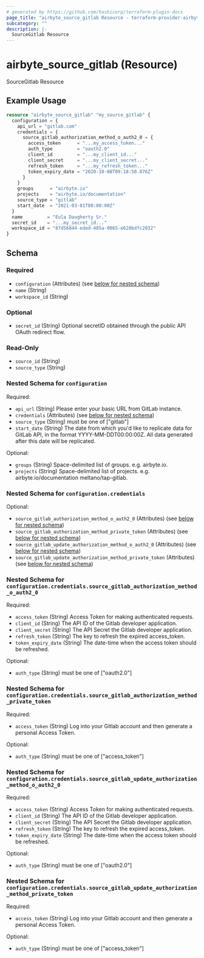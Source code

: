 ```yaml
---
# generated by https://github.com/hashicorp/terraform-plugin-docs
page_title: "airbyte_source_gitlab Resource - terraform-provider-airbyte"
subcategory: ""
description: |-
  SourceGitlab Resource
---
```


# airbyte_source_gitlab (Resource)

SourceGitlab Resource

## Example Usage

```terraform
resource "airbyte_source_gitlab" "my_source_gitlab" {
  configuration = {
    api_url = "gitlab.com"
    credentials = {
      source_gitlab_authorization_method_o_auth2_0 = {
        access_token      = "...my_access_token..."
        auth_type         = "oauth2.0"
        client_id         = "...my_client_id..."
        client_secret     = "...my_client_secret..."
        refresh_token     = "...my_refresh_token..."
        token_expiry_date = "2020-10-08T09:18:50.076Z"
      }
    }
    groups      = "airbyte.io"
    projects    = "airbyte.io/documentation"
    source_type = "gitlab"
    start_date  = "2021-03-01T00:00:00Z"
  }
  name         = "Eula Daugherty Sr."
  secret_id    = "...my_secret_id..."
  workspace_id = "87d56844-eded-485a-9065-e628bdfc2032"
}
```

<!-- schema generated by tfplugindocs -->
## Schema

### Required

- `configuration` (Attributes) (see [below for nested schema](#nestedatt--configuration))
- `name` (String)
- `workspace_id` (String)

### Optional

- `secret_id` (String) Optional secretID obtained through the public API OAuth redirect flow.

### Read-Only

- `source_id` (String)
- `source_type` (String)

<a id="nestedatt--configuration"></a>
### Nested Schema for `configuration`

Required:

- `api_url` (String) Please enter your basic URL from GitLab instance.
- `credentials` (Attributes) (see [below for nested schema](#nestedatt--configuration--credentials))
- `source_type` (String) must be one of ["gitlab"]
- `start_date` (String) The date from which you'd like to replicate data for GitLab API, in the format YYYY-MM-DDT00:00:00Z. All data generated after this date will be replicated.

Optional:

- `groups` (String) Space-delimited list of groups. e.g. airbyte.io.
- `projects` (String) Space-delimited list of projects. e.g. airbyte.io/documentation meltano/tap-gitlab.

<a id="nestedatt--configuration--credentials"></a>
### Nested Schema for `configuration.credentials`

Optional:

- `source_gitlab_authorization_method_o_auth2_0` (Attributes) (see [below for nested schema](#nestedatt--configuration--credentials--source_gitlab_authorization_method_o_auth2_0))
- `source_gitlab_authorization_method_private_token` (Attributes) (see [below for nested schema](#nestedatt--configuration--credentials--source_gitlab_authorization_method_private_token))
- `source_gitlab_update_authorization_method_o_auth2_0` (Attributes) (see [below for nested schema](#nestedatt--configuration--credentials--source_gitlab_update_authorization_method_o_auth2_0))
- `source_gitlab_update_authorization_method_private_token` (Attributes) (see [below for nested schema](#nestedatt--configuration--credentials--source_gitlab_update_authorization_method_private_token))

<a id="nestedatt--configuration--credentials--source_gitlab_authorization_method_o_auth2_0"></a>
### Nested Schema for `configuration.credentials.source_gitlab_authorization_method_o_auth2_0`

Required:

- `access_token` (String) Access Token for making authenticated requests.
- `client_id` (String) The API ID of the Gitlab developer application.
- `client_secret` (String) The API Secret the Gitlab developer application.
- `refresh_token` (String) The key to refresh the expired access_token.
- `token_expiry_date` (String) The date-time when the access token should be refreshed.

Optional:

- `auth_type` (String) must be one of ["oauth2.0"]


<a id="nestedatt--configuration--credentials--source_gitlab_authorization_method_private_token"></a>
### Nested Schema for `configuration.credentials.source_gitlab_authorization_method_private_token`

Required:

- `access_token` (String) Log into your Gitlab account and then generate a personal Access Token.

Optional:

- `auth_type` (String) must be one of ["access_token"]


<a id="nestedatt--configuration--credentials--source_gitlab_update_authorization_method_o_auth2_0"></a>
### Nested Schema for `configuration.credentials.source_gitlab_update_authorization_method_o_auth2_0`

Required:

- `access_token` (String) Access Token for making authenticated requests.
- `client_id` (String) The API ID of the Gitlab developer application.
- `client_secret` (String) The API Secret the Gitlab developer application.
- `refresh_token` (String) The key to refresh the expired access_token.
- `token_expiry_date` (String) The date-time when the access token should be refreshed.

Optional:

- `auth_type` (String) must be one of ["oauth2.0"]


<a id="nestedatt--configuration--credentials--source_gitlab_update_authorization_method_private_token"></a>
### Nested Schema for `configuration.credentials.source_gitlab_update_authorization_method_private_token`

Required:

- `access_token` (String) Log into your Gitlab account and then generate a personal Access Token.

Optional:

- `auth_type` (String) must be one of ["access_token"]



